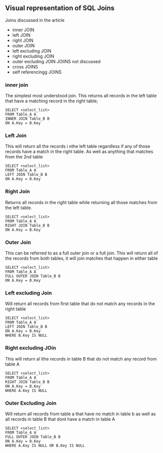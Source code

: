 ## Visual representation of SQL Joins
 Joins discussed in the article
 - inner JOIN
 - left JOIN
 - right JOIN
 - outer JOIN
 - left excluding JOIN
 - right excluding JOIN
 - outer excluding JOIN
  JOIINS not discussed 
 - cross JOINS
 - self referencingg JOINS
 
 ### inner join
 The simplest most understood join. This returns all records in the left table that have a matching record in the right table;
 ```
 SELECT <select_list> 
FROM Table_A A
INNER JOIN Table_B B
ON A.Key = B.Key
 ```
 
 ### Left Join
 This will return all the records i nthe left table regardless if any of those records have a match in the right table. As well as anything that matches from the 2nd table
 ```
 SELECT <select_list>
FROM Table_A A
LEFT JOIN Table_B B
ON A.Key = B.Key
 ```
 
 ### Right Join
 Returns all records in the right table while returning all those matches from the left table.
 ```
 SELECT <select_list>
FROM Table_A A
RIGHT JOIN Table_B B
ON A.Key = B.Key
 ```
 
 ### Outer Join
 This can be referred to as a full outer join or a full join. This will return all of the records from both tables, it will join matches that happen in either table
 ```
 SELECT <select_list>
FROM Table_A A
FULL OUTER JOIN Table_B B
ON A.Key = B.Key
 ```
 
 ### Left excluding Join
 Will return all records from first table that do not match any records in the right table
 ```
 SELECT <select_list> 
FROM Table_A A
LEFT JOIN Table_B B
ON A.Key = B.Key
WHERE B.Key IS NULL
 ```
 
 ### Right excluding JOin
 This will return al lthe records in table B that do not match any record from table A
 ```
 SELECT <select_list>
FROM Table_A A
RIGHT JOIN Table_B B
ON A.Key = B.Key
WHERE A.Key IS NULL
 ```
 
 ### Outer Excluding Join
 Will return all records from table a that have no match in table b as well as all records in table B that dont have a match in table A
 ```
 SELECT <select_list>
FROM Table_A A
FULL OUTER JOIN Table_B B
ON A.Key = B.Key
WHERE A.Key IS NULL OR B.Key IS NULL
 
 ```
 
 
 
 
 
 
 
 
 
 
 
